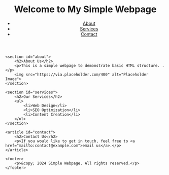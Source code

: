 <!DOCTYPE html>
<html lang="en">
<head>
    <meta charset="UTF-8">
    <meta name="viewport" content="width=device-width, initial-scale=1.0">
    <meta name="description" content="A basic webpage with text, images, and links.">
    <title>Simple Webpage</title>
</head>
<body>
    <header>
        <h1>Welcome to My Simple Webpage</h1>
        <nav>
            <ul>
                <li><a href="#about">About</a></li>
                <li><a href="#services">Services</a></li>
                <li><a href="#contact">Contact</a></li>
            </ul>
        </nav>
    </header>

    <section id="about">
        <h2>About Us</h2>
        <p>This is a simple webpage to demonstrate basic HTML structure. .</p>
        <img src="https://via.placeholder.com/400" alt="Placeholder Image">
    </section>

    <section id="services">
        <h2>Our Services</h2>
        <ul>
            <li>Web Design</li>
            <li>SEO Optimization</li>
            <li>Content Creation</li>
        </ul>
    </section>

    <article id="contact">
        <h2>Contact Us</h2>
        <p>If you would like to get in touch, feel free to <a href="mailto:contact@example.com">email us</a>.</p>
    </article>

    <footer>
        <p>&copy; 2024 Simple Webpage. All rights reserved.</p>
    </footer>
</body>
</html>

